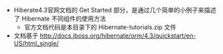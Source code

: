 
* Hiberate4.3官网文档的 Get Started 部分，是通过几个简单的小例子来描述了 Hibernate 不同组件的使用方法
    * 官方文档代码是本目录下的 Hibernate-tutorials.zip 文件
* 文档基于 <http://docs.jboss.org/hibernate/orm/4.3/quickstart/en-US/html_single/>
